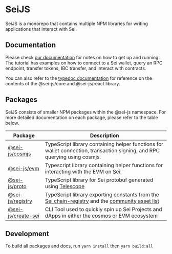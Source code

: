 # SeiJS

SeiJS is a monorepo that contains multiple NPM libraries for writing applications that interact with Sei.

## Documentation

Please check [our documentation](https://docs.sei.io) for notes on how to get up and running. The tutorial has examples on how to connect to a Sei wallet, query an RPC endpoint, transfer tokens, IBC transfer, and interact with contracts.

You can also refer to the [typedoc documentation](https://sei-protocol.github.io/sei-js/) for reference on the contents of the @sei-js/core and @sei-js/react library.


## Packages

SeiJS consists of smaller NPM packages within the @sei-js namespace. For more detailed documentation on each package, please refer to the table below.

| Package                            | Description                                                                                                                                                                                            |
|------------------------------------|--------------------------------------------------------------------------------------------------------------------------------------------------------------------------------------------------------|
| [@sei-js/cosmjs](packages/cosmjs)  | TypeScript library containing helper functions for wallet connection, transaction signing, and RPC querying using cosmjs.                                                                              |
| [@sei-js/evm](packages/evm)        | Typescript library containing helper functions for interacting with the EVM on Sei.                                                                                                                    |
| [@sei-js/proto](packages/proto)    | TypeScript library for Sei protobuf generated using [Telescope](https://github.com/osmosis-labs/telescope)                                                                                             |
| [@sei-js/registry](packages/proto) | TypeScript library exporting constants from the [Sei chain-registry](https://github.com/sei-protocol/chain-registry) and the [community asset list](https://github.com/Sei-Public-Goods/sei-assetlist) |
| [@sei-js/create-sei](packages/create-sei) | CLI Tool used to quickly spin up Sei Projects and dApps in either the cosmos or EVM ecosystem |

## Development
To build all packages and docs, run `yarn install` then `yarn build:all`

